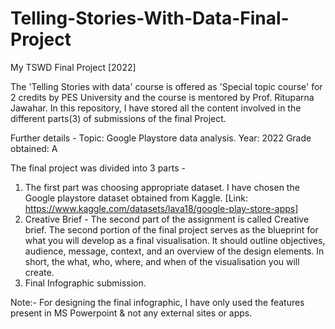 # Telling-Stories-With-Data-Final-Project
My TSWD Final Project [2022]

The 'Telling Stories with data' course is offered as 'Special topic course' for 2 credits by PES University and the course is mentored by Prof. Rituparna Jawahar. In this repository, I have stored all the content involved in the different parts(3) of submissions of the final Project. 

Further details -
Topic: Google Playstore data analysis.
Year: 2022
Grade obtained: A

The final project was divided into 3 parts -
1. The first part was choosing appropriate dataset. I have chosen the Google playstore dataset obtained from Kaggle. [Link: https://www.kaggle.com/datasets/lava18/google-play-store-apps]
2. Creative Brief - The second part of the assignment is called Creative brief. The second portion of the final project serves as the blueprint for what you will develop as a final visualisation. It should outline objectives, audience, message, context, and an overview of the design elements. In short, the what, who, where, and when of the visualisation you will create.
3. Final Infographic submission.

Note:- For designing the final infographic, I have only used the features present in MS Powerpoint & not any external sites or apps.


